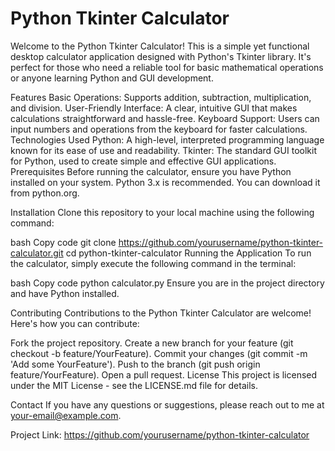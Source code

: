 # Python Tkinter Calculator
Welcome to the Python Tkinter Calculator! This is a simple yet functional desktop calculator application designed with Python's Tkinter library. It's perfect for those who need a reliable tool for basic mathematical operations or anyone learning Python and GUI development.

Features
Basic Operations: Supports addition, subtraction, multiplication, and division.
User-Friendly Interface: A clear, intuitive GUI that makes calculations straightforward and hassle-free.
Keyboard Support: Users can input numbers and operations from the keyboard for faster calculations.
Technologies Used
Python: A high-level, interpreted programming language known for its ease of use and readability.
Tkinter: The standard GUI toolkit for Python, used to create simple and effective GUI applications.
Prerequisites
Before running the calculator, ensure you have Python installed on your system. Python 3.x is recommended. You can download it from python.org.

Installation
Clone this repository to your local machine using the following command:

bash
Copy code
git clone https://github.com/yourusername/python-tkinter-calculator.git
cd python-tkinter-calculator
Running the Application
To run the calculator, simply execute the following command in the terminal:

bash
Copy code
python calculator.py
Ensure you are in the project directory and have Python installed.

Contributing
Contributions to the Python Tkinter Calculator are welcome! Here's how you can contribute:

Fork the project repository.
Create a new branch for your feature (git checkout -b feature/YourFeature).
Commit your changes (git commit -m 'Add some YourFeature').
Push to the branch (git push origin feature/YourFeature).
Open a pull request.
License
This project is licensed under the MIT License - see the LICENSE.md file for details.

Contact
If you have any questions or suggestions, please reach out to me at your-email@example.com.

Project Link: https://github.com/yourusername/python-tkinter-calculator
